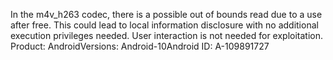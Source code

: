 In the m4v_h263 codec, there is a possible out of bounds read due to a use after free. This could lead to local information disclosure with no additional execution privileges needed. User interaction is not needed for exploitation. Product: AndroidVersions: Android-10Android ID: A-109891727